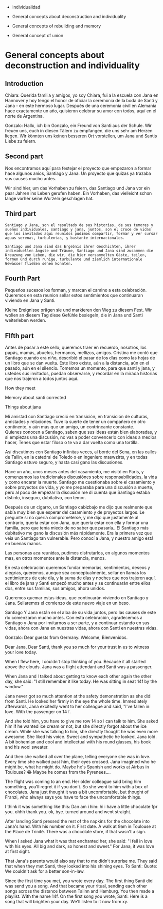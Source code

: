 - Individualidad


- General concepts about deconstruction and individuality
- General concepts of rebuilding and memory
- General concept of union


# General concepts about deconstruction and individuality

## Introduction

Chiara: Querida familia y amigos,
yo soy Chiara, fui a la escuela con Jana en Hannover y hoy tengo el honor de oficiar la ceremonia de la boda de Santi y Jana - en este hermoso lugar. Después de una ceremonia civil en Alemania hace exactamente un año, quisieron celebrar su amor con todos, aquí en el norte de Argentina.

Gonzalo: Hallo, ich bin Gonzalo, ein Freund von Santi aus der Schule. Wir freuen uns, euch in diesen Tälern zu empfangen, die uns sehr am Herzen liegen. Wir könnten uns keinen besseren Ort vorstellen, um Jana und Santis Liebe zu feiern.  


## Second part

Nos encontramos aquí para festejar el proyecto que empezaron a formar hace algunos anios, Santiago y Jana.
Un proyecto que quizas ya trazaba sus causes mucho antes. 

Wir sind hier, um das Vorhaben zu feiern, das Santiago und Jana vor ein paar Jahren ins Leben gerufen haben.
Ein Vorhaben, das vielleicht schon lange vorher seine Wurzeln geschlagen hat.

## Third part

```Santiago y Jana, son el resultado de sus historias, de sus temores y sueños individuales, santiago y jana, juntos, son el cruce de vidas que los invitados aqui reunidos pudimos compartir, formar y ver cursar aguas serenas, turbulentas, y bastante internacionales. ```  

```Santiago und Jana sind das Ergebnis ihrer Geschichten, ihrer individuellen Ängste und Träume, Santiago und Jana sind zusammen die Kreuzung von Leben, die wir, die hier versammelten Gäste, teilen, formen und durch ruhige, turbulente und ziemlich internationale Gewässer fließen sehen konnten.   ```

## Fourth Part

Pequeńos sucesos los forman, y marcan el camino a esta celebración. Queremos en esta reunion sellar estos sentimientos que continuaran viviendo en Jana y Santi.

Kleine Ereignisse prägen sie und markieren den Weg zu diesem Fest. Wir wollen an diesem Tag diese Gefühle besiegeln, die in Jana und Santi weiterleben werden.


## FIfth part

Antes de pasar a este sello, queremos traer en recuerdo, nosotros, los papás, mamás, abuelos, hermanos, mellizos, amigos. Cristina me contó que Santiago cuando era niño, describió el pasar de los días como las hojas de un libro que se dan vuelta. Este libro existe, aún a la distancia, aún en el pasado, aún en el silencio. Tomemos un momento, para que santi y jana, y ustedes sus invitados, puedan observarse, y recordar en la mirada historias que nos trajeron a todos juntos aquí. 


How they meet

Memory about santi corrected

Things about jana


Mi amistad con Santiago creció en transición, en transición de culturas, amistades y relaciones. Tuve la suerte de tener un compañero en otro continente, y aún más que un amigo, un contrincante constante.  
Quienes conocen a Santiago, saben que sus ideas están bien elaboradas, y si empiezas una discusión, no vas a poder convencerlo con ideas a medios hacer, Tenes que estar filoso o te va a dar vuelta como una tortilla. 

    
Así discutimos con Santiago infinitas veces, al borde del Sena, en las calles de Tallin, en la catedral de Toledo o en ingeniero maswzirts, y en todas Santiago estuvo seguro, y hasta casi gano las discusiones.  

Hace un año, unos meses antes del casamiento,  me visitó en Paris, y comenzamos  las tradicionales discusiónes sobre responsabilidades, la vida y como encarar la muerte. Santiago me cuestionaba sobre el casamiento y sobre proyectos de vida, y yo me preparaba para una discusión a muerte, pero al poco de empezar la discusión me di cuenta que Santiago estaba distinto, inseguro, dubitativo, con temor.  

Después de un cigarro, un Santiago cabizbajo me dijo que realmente que sabía muy bien que esperar del casamiento y de proyectos largos. Le pregunte si no quería comprometerse, y me dijo que justamente al contrario, quería estar con Jana, que quería estar con ella y formar una familia, pero que tenía miedo de no saber que pasaría.. El Santiago más dubitativo me gano la discusión más rápidamente. Era la primera vez que veía un Santiago tan vulnerable. Pero conocí a Jana, y nuestro amigo está en buenas manos.

Las personas aca reunidas, pudimos disfrutarlos, en algunos momentos mas, en otros momentos ante la distancia, menos.


En esta celebración queremos fundar memorias, sentimientos, deseos y alegrias, queremos, aunque sea conceptualmente, sellar en llamas los sentimientos de este día, y la suma de días y noches que nos trajeron aquí,  el libro de jana y Santi empezó mucho antes y se continuarán entre ellos dos, entre sus familias, sus amigos, ahora unidos.  

Queremos quemar estas ideas, que continuarán viviendo en Santiago y Jana. Sellaremos el comienzo de este nuevo viaje en un beso.   
   
Santiago Y Jana están en el alba de su vida juntos, pero las causes de este río comenzaron mucho antes. Con esta celebración, agradecemos a Santiago y Jana por invitarnos a ser parte, y a continuar estando en sus vidas, ahora con Jana en nuestras vidas, ahora con Santi en nuestras vidas.

Gonzalo: Dear guests from Germany. Welcome, Bienvenidos.

Dear Jana, Dear Santi,
thank you so much for your trust in us to witness your love today.

When I flew here, I couldn't stop thinking of you. Because it all started above the clouds. Jana was a flight attendant and Santi was a passenger.

 When Jana and I talked about getting to know each other again the other day, she said: "I still remember it like today. He was sitting in seat 14f by the window."

Jana never got so much attention at the safety demonstration as she did from Santi. He looked her firmly in the eye the whole time. Immediately afterwards, Jana excitedly went to her colleague and said, "I've fallen in love. With the passenger on 14 f.

And she told him, you have to give me row 14 so I can talk to him.
She asked him if he wanted ice cream or not, but she directly forgot about the ice cream. While she was talking to him, she directly thought he was even more awesome. She liked his voice. Sweet and sympathetic he looked, Jana told. A bit bohemian and cool and intellectual with his round glasses, his book and his wool sweater.

And then she walked all over the plane, telling everyone she was in love. Every time she walked past him, their eyes crossed.
Jana imagined who he might be, what he might do. Maybe he's Spanish and works at Airbus in Toulouse? 😂 Maybe he comes from the Pyrenees....

The flight was coming to an end. Her older colleague said bring him something, you'll regret it if you don't.
So she went to him with a box of chocolates. Jana just thought it was a bit uncomfortable, but thought of Franzi, who always says you have to face the uncomfortable things.

I think it was something like this:
Dan am i him: hi i have a little chocolate fpr you. ohhh thank you.
ok, bye. turned around and went straight. 

After landing Santi pressed the rest of the napkins for the chocolate into Jana's hand. With his number on it.
First date. A walk at 9am in Toulouse at the Place de Trinité. There was a chocolate store, if that wasn't a sign.

When I asked Jana what it was that enchanted her, she said: "I fell in love with his eyes. All big and dark, so honest and sweet." For Jana, it was love at first sight.

That Jana's parents would also say that to me didn't surprise me.
They said that when they met Santi, they looked into his shining eyes. To Santi: Quote: We couldn't ask for a better son-in-law.

Since the first time you met, you wrote every day. The first thing Santi did was send you a song. And that became your ritual, sending each other songs across the distance between Talinn and Hamburg. You then made a playlist. With the name 14f. On the first song you wrote, Santi: Here is a song that will brighten your day. 
We'll listen to it now from xy.
